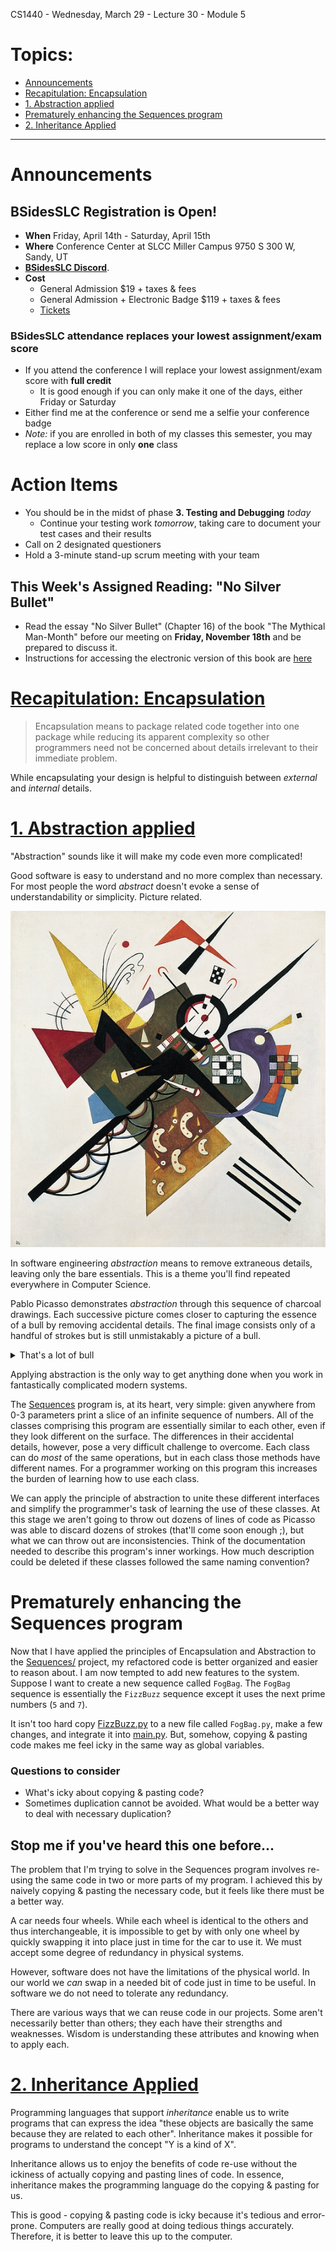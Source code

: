 CS1440 - Wednesday, March 29 - Lecture 30 - Module 5

# Topics:
* [Announcements](#announcements)
* [Recapitulation: Encapsulation](#recapitulation-encapsulation)
* [1. Abstraction applied](#1-abstraction-applied)
* [Prematurely enhancing the Sequences program](#prematurely-enhancing-the-sequences-program)
* [2. Inheritance Applied](#2-inheritance-applied)


------------------------------------------------------------
# Announcements

## BSidesSLC Registration is Open!

*   **When**  Friday, April 14th - Saturday, April 15th
*   **Where** Conference Center at SLCC Miller Campus 9750 S 300 W, Sandy, UT
*   [**BSidesSLC Discord**](https://discord.com/invite/hBcnv9gb73).
*   **Cost**  
    *   General Admission $19 + taxes & fees
    *   General Admission + Electronic Badge $119 + taxes & fees
    *   [Tickets](https://www.eventbrite.com/e/bsidesslc-2023-tickets-527264701917)


### BSidesSLC attendance replaces your lowest assignment/exam score

*   If you attend the conference I will replace your lowest assignment/exam score with **full credit**
    *   It is good enough if you can only make it one of the days, either Friday or Saturday
*   Either find me at the conference or send me a selfie your conference badge
*   *Note:* if you are enrolled in both of my classes this semester, you may replace a low score in only **one** class


# Action Items

*   You should be in the midst of phase **3. Testing and Debugging** *today*
    *   Continue your testing work *tomorrow*, taking care to document your test cases and their results
*	Call on 2 designated questioners
*	Hold a 3-minute stand-up scrum meeting with your team


## This Week's Assigned Reading: "No Silver Bullet"

*   Read the essay "No Silver Bullet" (Chapter 16) of the book "The Mythical Man-Month" before our meeting on **Friday, November 18th** and be prepared to discuss it.
*   Instructions for accessing the electronic version of this book are [here](../../Required_Reading_Schedule.md#accessing-the-mythical-man-month-for-free-through-the-usu-library)



# [Recapitulation: Encapsulation](../Four_Principles_of_OO_Design.md#0-encapsulation)

> Encapsulation means to package related code together into one package while reducing its apparent complexity so other programmers need not be concerned about details irrelevant to their immediate problem.

While encapsulating your design is helpful to distinguish between *external* and *internal* details.



# [1. Abstraction applied](../Four_Principles_of_OO_Design.md#1-abstraction)

"Abstraction" sounds like it will make my code even more complicated!

Good software is easy to understand and no more complex than necessary.  For
most people the word *abstract* doesn't evoke a sense of understandability or
simplicity.  Picture related.

![Kandinsky - On White II](./20-Picassos-bulls/kandinsky-on_white_ii.jpg)


In software engineering *abstraction* means to remove extraneous details,
leaving only the bare essentials.  This is a theme you'll find repeated
everywhere in Computer Science.

Pablo Picasso demonstrates *abstraction* through this sequence of charcoal
drawings.  Each successive picture comes closer to capturing the essence of a
bull by removing accidental details.  The final image consists only of a
handful of strokes but is still unmistakably a picture of a bull.

<details>

<summary>That's a lot of bull</summary>

![Picasso Bull Plate 01](./20-Picassos-bulls/picasso_bull_plate_01.jpg)

![Picasso Bull Plate 02](./20-Picassos-bulls/picasso_bull_plate_02.jpg)

![Picasso Bull Plate 03](./20-Picassos-bulls/picasso_bull_plate_03.jpg)

![Picasso Bull Plate 04](./20-Picassos-bulls/picasso_bull_plate_04.jpg)

![Picasso Bull Plate 05](./20-Picassos-bulls/picasso_bull_plate_05.jpg)

![Picasso Bull Plate 06](./20-Picassos-bulls/picasso_bull_plate_06.jpg)

![Picasso Bull Plate 07](./20-Picassos-bulls/picasso_bull_plate_07.jpg)

![Picasso Bull Plate 08](./20-Picassos-bulls/picasso_bull_plate_08.jpg)

![Picasso Bull Plate 09](./20-Picassos-bulls/picasso_bull_plate_09.jpg)

![Picasso Bull Plate 10](./20-Picassos-bulls/picasso_bull_plate_10.jpg)

![Picasso Bull Plate 11](./20-Picassos-bulls/picasso_bull_plate_11.jpg)

</details>

Applying abstraction is the only way to get anything done when you work
in fantastically complicated modern systems.

The [Sequences](./Sequences/) program is, at its heart, very simple: given
anywhere from 0-3 parameters print a slice of an infinite sequence of numbers.
All of the classes comprising this program are essentially similar to each
other, even if they look different on the surface.  The differences in their
accidental details, however, pose a very difficult challenge to overcome.  Each
class can do *most* of the same operations, but in each class those methods
have different names.  For a programmer working on this program this increases
the burden of learning how to use each class.

We can apply the principle of abstraction to unite these different interfaces
and simplify the programmer's task of learning the use of these classes.  At
this stage we aren't going to throw out dozens of lines of code as Picasso was
able to discard dozens of strokes (that'll come soon enough ;), but what we can
throw out are inconsistencies.  Think of the documentation needed to describe
this program's inner workings.  How much description could be deleted if these
classes followed the same naming convention?



# Prematurely enhancing the Sequences program

Now that I have applied the principles of Encapsulation and Abstraction to the
[Sequences/](./Sequences/) project, my refactored code is better organized and
easier to reason about.  I am now tempted to add new features to the system.
Suppose I want to create a new sequence called `FogBag`.  The `FogBag` sequence
is essentially the `FizzBuzz` sequence except it uses the next prime numbers
(`5` and `7`).

It isn't too hard copy [FizzBuzz.py](./Sequences/FizzBuzz.py) to a new file
called `FogBag.py`, make a few changes, and integrate it into
[main.py](./Sequences/main.py).  But, somehow, copying & pasting code makes me
feel icky in the same way as global variables.

### Questions to consider

*   What's icky about copying & pasting code?
*   Sometimes duplication cannot be avoided.  What would be a better way to
    deal with necessary duplication?


## Stop me if you've heard this one before...

The problem that I'm trying to solve in the Sequences program involves re-using
the same code in two or more parts of my program.  I achieved this by naively
copying & pasting the necessary code, but it feels like there must be a better
way.

A car needs four wheels.  While each wheel is identical to the others and thus
interchangeable, it is impossible to get by with only one wheel by quickly
swapping it into place just in time for the car to use it.  We must accept some
degree of redundancy in physical systems.

However, software does not have the limitations of the physical world.  In our
world we *can* swap in a needed bit of code just in time to be useful.  In
software we do not need to tolerate any redundancy.

There are various ways that we can reuse code in our projects.  Some aren't
necessarily better than others; they each have their strengths and weaknesses.
Wisdom is understanding these attributes and knowing when to apply each.



# [2. Inheritance Applied](../Four_Principles_of_OO_Design.md#2-inheritance)

Programming languages that support *inheritance* enable us to write programs
that can express the idea "these objects are basically the same because they
are related to each other".  Inheritance makes it possible for programs to
understand the concept "Y is a kind of X".

Inheritance allows us to enjoy the benefits of code re-use without the ickiness
of actually copying and pasting lines of code.  In essence, inheritance makes
the programming language do the copying & pasting for us.

This is good - copying & pasting code is icky because it's tedious and
error-prone.  Computers are really good at doing tedious things accurately.
Therefore, it is better to leave this up to the computer.



